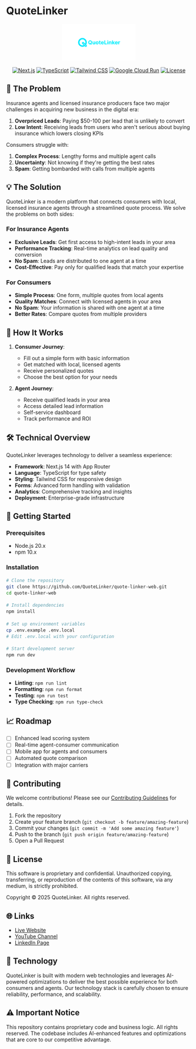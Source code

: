 # QuoteLinker

<div align="center">
  <img src="public/quotelinker_logo.png" alt="QuoteLinker Logo" width="200"/>
  
  [![Next.js](https://img.shields.io/badge/Next.js-14.1.0-black?style=for-the-badge&logo=next.js)](https://nextjs.org)
  [![TypeScript](https://img.shields.io/badge/TypeScript-5.3.3-blue?style=for-the-badge&logo=typescript)](https://www.typescriptlang.org)
  [![Tailwind CSS](https://img.shields.io/badge/Tailwind_CSS-3.4.1-38B2AC?style=for-the-badge&logo=tailwind-css)](https://tailwindcss.com)
  [![Google Cloud Run](https://img.shields.io/badge/Google_Cloud_Run-4285F4?style=for-the-badge&logo=google-cloud&logoColor=white)](https://cloud.google.com/run)
  [![License](https://img.shields.io/badge/License-Business-blue?style=for-the-badge)](LICENSE)
</div>

## 🎯 The Problem

Insurance agents and licensed insurance producers face two major challenges in acquiring new business in the digital era:

1. **Overpriced Leads**: Paying $50-100 per lead that is unlikely to convert
2. **Low Intent**: Receiving leads from users who aren't serious about buying insurance which lowers closing KPIs

Consumers struggle with:

1. **Complex Process**: Lengthy forms and multiple agent calls
2. **Uncertainty**: Not knowing if they're getting the best rates
3. **Spam**: Getting bombarded with calls from multiple agents

## 💡 The Solution

QuoteLinker is a modern platform that connects consumers with local, licensed insurance agents through a streamlined quote process. We solve the problems on both sides:

### For Insurance Agents

- **Exclusive Leads**: Get first access to high-intent leads in your area
- **Performance Tracking**: Real-time analytics on lead quality and conversion
- **No Spam**: Leads are distributed to one agent at a time
- **Cost-Effective**: Pay only for qualified leads that match your expertise

### For Consumers

- **Simple Process**: One form, multiple quotes from local agents
- **Quality Matches**: Connect with licensed agents in your area
- **No Spam**: Your information is shared with one agent at a time
- **Better Rates**: Compare quotes from multiple providers

## 🚀 How It Works

1. **Consumer Journey**:
   - Fill out a simple form with basic information
   - Get matched with local, licensed agents
   - Receive personalized quotes
   - Choose the best option for your needs

2. **Agent Journey**:
   - Receive qualified leads in your area
   - Access detailed lead information
   - Self-service dashboard
   - Track performance and ROI


## 🛠️ Technical Overview

QuoteLinker leverages technology to deliver a seamless experience:

- **Framework**: Next.js 14 with App Router
- **Language**: TypeScript for type safety
- **Styling**: Tailwind CSS for responsive design
- **Forms**: Advanced form handling with validation
- **Analytics**: Comprehensive tracking and insights
- **Deployment**: Enterprise-grade infrastructure

## 🚀 Getting Started

### Prerequisites

- Node.js 20.x
- npm 10.x

### Installation

```bash
# Clone the repository
git clone https://github.com/QuoteLinker/quote-linker-web.git
cd quote-linker-web

# Install dependencies
npm install

# Set up environment variables
cp .env.example .env.local
# Edit .env.local with your configuration

# Start development server
npm run dev
```

### Development Workflow

- **Linting**: `npm run lint`
- **Formatting**: `npm run format`
- **Testing**: `npm run test`
- **Type Checking**: `npm run type-check`

## 📈 Roadmap

- [ ] Enhanced lead scoring system
- [ ] Real-time agent-consumer communication
- [ ] Mobile app for agents and consumers
- [ ] Automated quote comparison
- [ ] Integration with major carriers

## 🤝 Contributing

We welcome contributions! Please see our [Contributing Guidelines](CONTRIBUTING.md) for details.

1. Fork the repository
2. Create your feature branch (`git checkout -b feature/amazing-feature`)
3. Commit your changes (`git commit -m 'Add some amazing feature'`)
4. Push to the branch (`git push origin feature/amazing-feature`)
5. Open a Pull Request

## 📄 License

This software is proprietary and confidential. Unauthorized copying, transferring, or reproduction of the contents of this software, via any medium, is strictly prohibited.

Copyright © 2025 QuoteLinker. All rights reserved.

## 🌐 Links

- [Live Website](https://quotelinker.com)
- [YouTube Channel](https://youtube.com/@quotelinker)
- [LinkedIn Page](https://linkedin.com/company/quotelinker)

## 🔧 Technology

QuoteLinker is built with modern web technologies and leverages AI-powered optimizations to deliver the best possible experience for both consumers and agents. Our technology stack is carefully chosen to ensure reliability, performance, and scalability.

## ⚠️ Important Notice

This repository contains proprietary code and business logic. All rights reserved. The codebase includes AI-enhanced features and optimizations that are core to our competitive advantage.
